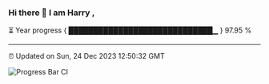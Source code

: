 ### Hi there 👋 I am Harry , 

⏳ Year progress { █████████████████████████████▁ } 97.95 %

---

⏰ Updated on Sun, 24 Dec 2023 12:50:32 GMT

![Progress Bar CI](https://github.com/duykhang68/duykhang68/workflows/Progress%20Bar%20CI/badge.svg)
